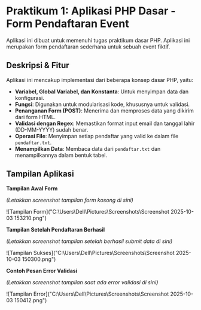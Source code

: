 # Praktikum 1: Aplikasi PHP Dasar - Form Pendaftaran Event

Aplikasi ini dibuat untuk memenuhi tugas praktikum dasar PHP. Aplikasi ini merupakan form pendaftaran sederhana untuk sebuah event fiktif.

## Deskripsi & Fitur

Aplikasi ini mencakup implementasi dari beberapa konsep dasar PHP, yaitu:
- **Variabel, Global Variabel, dan Konstanta**: Untuk menyimpan data dan konfigurasi.
- **Fungsi**: Digunakan untuk modularisasi kode, khususnya untuk validasi.
- **Penanganan Form (POST)**: Menerima dan memproses data yang dikirim dari form HTML.
- **Validasi dengan Regex**: Memastikan format input email dan tanggal lahir (DD-MM-YYYY) sudah benar.
- **Operasi File**: Menyimpan setiap pendaftar yang valid ke dalam file `pendaftar.txt`.
- **Menampilkan Data**: Membaca data dari `pendaftar.txt` dan menampilkannya dalam bentuk tabel.

## Tampilan Aplikasi

**Tampilan Awal Form**

*(Letakkan screenshot tampilan form kosong di sini)*

![Tampilan Form]("C:\Users\Dell\Pictures\Screenshots\Screenshot 2025-10-03 153210.png")

**Tampilan Setelah Pendaftaran Berhasil**

*(Letakkan screenshot tampilan setelah berhasil submit data di sini)*

![Tampilan Sukses]("C:\Users\Dell\Pictures\Screenshots\Screenshot 2025-10-03 150300.png")

**Contoh Pesan Error Validasi**

*(Letakkan screenshot tampilan saat ada error validasi di sini)*

![Tampilan Error]("C:\Users\Dell\Pictures\Screenshots\Screenshot 2025-10-03 150412.png")
